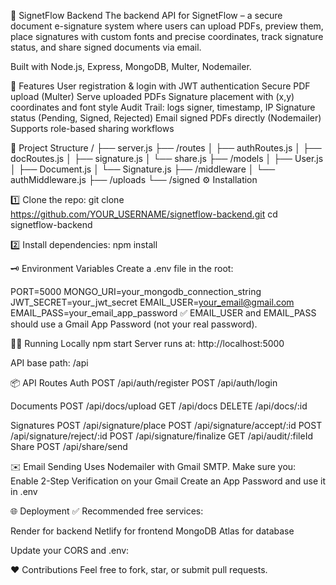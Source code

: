 📜 SignetFlow Backend
The backend API for SignetFlow – a secure document e-signature system where users can upload PDFs, preview them, place signatures with custom fonts and precise coordinates, track signature status, and share signed documents via email.

Built with Node.js, Express, MongoDB, Multer, Nodemailer.

🚀 Features
User registration & login with JWT authentication
Secure PDF upload (Multer)
Serve uploaded PDFs
Signature placement with (x,y) coordinates and font style
Audit Trail: logs signer, timestamp, IP
Signature status (Pending, Signed, Rejected)
Email signed PDFs directly (Nodemailer)
Supports role-based sharing workflows

📂 Project Structure
/
├── server.js
├── /routes
│   ├── authRoutes.js
│   ├── docRoutes.js
│   ├── signature.js
│   └── share.js
├── /models
│   ├── User.js
│   ├── Document.js
│   └── Signature.js
├── /middleware
│   └── authMiddleware.js
├── /uploads
└── /signed
⚙️ Installation

1️⃣ Clone the repo:
git clone https://github.com/YOUR_USERNAME/signetflow-backend.git
cd signetflow-backend

2️⃣ Install dependencies:
npm install

🗝️ Environment Variables
Create a .env file in the root:

PORT=5000
MONGO_URI=your_mongodb_connection_string
JWT_SECRET=your_jwt_secret
EMAIL_USER=your_email@gmail.com
EMAIL_PASS=your_email_app_password
✅ EMAIL_USER and EMAIL_PASS should use a Gmail App Password (not your real password).

🏃‍♂️ Running Locally
npm start
Server runs at: http://localhost:5000

API base path: /api

📦 API Routes
Auth
POST /api/auth/register
POST /api/auth/login

Documents
POST /api/docs/upload
GET /api/docs
DELETE /api/docs/:id

Signatures
POST /api/signature/place
POST /api/signature/accept/:id
POST /api/signature/reject/:id
POST /api/signature/finalize
GET /api/audit/:fileId
Share
POST /api/share/send

✉️ Email Sending
Uses Nodemailer with Gmail SMTP. Make sure you:
Enable 2-Step Verification on your Gmail
Create an App Password and use it in .env

🌐 Deployment
✅ Recommended free services:

Render for backend
Netlify for frontend
MongoDB Atlas for database

Update your CORS and .env:

❤️ Contributions
Feel free to fork, star, or submit pull requests.
